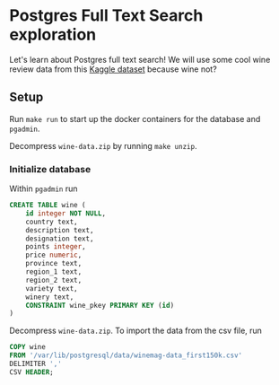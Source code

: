 # Postgres Full Text Search exploration

Let's learn about Postgres full text search! We will use some cool wine review data from this [Kaggle dataset](https://www.kaggle.com/zynicide/wine-reviews) because wine not?

## Setup

Run `make run` to start up the docker containers for the database and `pgadmin`.

Decompress `wine-data.zip` by running `make unzip`.

### Initialize database

Within `pgadmin` run

```sql
CREATE TABLE wine (
    id integer NOT NULL,
    country text,
    description text,
    designation text,
    points integer,
    price numeric,
    province text,
    region_1 text,
    region_2 text,
    variety text,
    winery text,
    CONSTRAINT wine_pkey PRIMARY KEY (id)
)
```

Decompress `wine-data.zip`. To import the data from the csv file, run

```sql
COPY wine
FROM '/var/lib/postgresql/data/winemag-data_first150k.csv'
DELIMITER ','
CSV HEADER;
```
